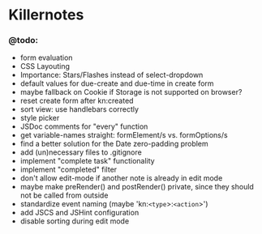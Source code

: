 # Killernotes

### @todo:

  - form evaluation
  - CSS Layouting
  - Importance: Stars/Flashes instead of select-dropdown
  - default values for due-create and due-time in create form
  - maybe fallback on Cookie if Storage is not supported on browser?
  - reset create form after kn:created
  - sort view: use handlebars correctly
  - style picker
  - JSDoc comments for "every" function
  - get variable-names straight: formElement/s vs. formOptions/s
  - find a better solution for the Date zero-padding problem
  - add (un)necessary files to .gitignore
  - implement "complete task" functionality
  - implement "completed" filter
  - don't allow edit-mode if another note is already in edit mode
  - maybe make preRender() and postRender() private, since they should not be called from outside
  - standardize event naming (maybe 'kn:`<type`>:`<action`>')
  - add JSCS and JSHint configuration
  - disable sorting during edit mode